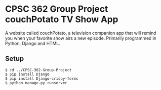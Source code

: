 # CPSC 362 Group Project couchPotato TV Show App
A website called couchPotato, a television companion app that will remind you when your favorite show airs a new episode. Primarily programmed in Python, Django and HTML.
## Setup
```
$ cd ../CPSC-362-Group-Project
$ pip install Django
$ pip install Django-crispy-forms
$ python manage.py runserver
```
